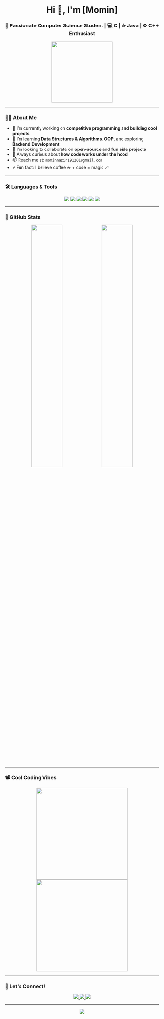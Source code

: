 <h1 align="center">Hi 👋, I'm [Momin]</h1>
<h3 align="center">🚀 Passionate Computer Science Student | 💻 C | ☕ Java | ⚙️ C++ Enthusiast</h3>

<p align="center">
  <img src="https://media.giphy.com/media/LmNwrBhejkK9EFP504/giphy.gif" width="200"/>
</p>

---

### 👨‍💻 About Me

- 🔭 I’m currently working on **competitive programming and building cool projects**
- 🌱 I’m learning **Data Structures & Algorithms**, **OOP**, and exploring **Backend Development**
- 👯 I’m looking to collaborate on **open-source** and **fun side projects**
- 🧠 Always curious about **how code works under the hood**
- 📫 Reach me at: `mominnazir191201@gmail.com`
- ⚡ Fun fact: I believe coffee ☕ + code = magic 🪄

---

### 🛠️ Languages & Tools

<p align="center">
  <img src="https://img.shields.io/badge/C-00599C?style=for-the-badge&logo=c&logoColor=white" />
  <img src="https://img.shields.io/badge/C++-004482?style=for-the-badge&logo=cplusplus&logoColor=white" />
  <img src="https://img.shields.io/badge/Java-ED8B00?style=for-the-badge&logo=java&logoColor=white" />
  <img src="https://img.shields.io/badge/Python-3776AB?style=for-the-badge&logo=python&logoColor=white" />
  <img src="https://img.shields.io/badge/VS%20Code-007ACC?style=for-the-badge&logo=visual-studio-code&logoColor=white" />
  <img src="https://img.shields.io/badge/Git-F05032?style=for-the-badge&logo=git&logoColor=white" />
</p>

---

### 🌟 GitHub Stats

<p align="center">
  <img src="https://github-readme-stats.vercel.app/api?username=Bhatt-Momin&show_icons=true&theme=radical" width="45%" />
  <img src="https://github-readme-stats.vercel.app/api/top-langs/?username=Bhatt-Momin&layout=compact&theme=radical" width="45%" />
</p>

---

### 📽️ Cool Coding Vibes

<p align="center">
  <img src="https://media.giphy.com/media/qgQUggAC3Pfv687qPC/giphy.gif" width="300"/>
  <img src="https://media.giphy.com/media/3o7aD2saalBwwftBIY/giphy.gif" width="300"/>
</p>

---

### 📌 Let's Connect!

<p align="center">
  <a href="https://www.linkedin.com/in/bhat-momin-617458294/" target="_blank">
    <img src="https://img.shields.io/badge/LinkedIn-blue?style=for-the-badge&logo=linkedin&logoColor=white" />
  </a>
  <a href="mailto:mominnazir191201@gmail.com">
    <img src="https://img.shields.io/badge/Gmail-D14836?style=for-the-badge&logo=gmail&logoColor=white" />
  </a>
  <a href="https://github.com/Bhatt-Momin" target="_blank">
    <img src="https://img.shields.io/badge/GitHub-100000?style=for-the-badge&logo=github&logoColor=white" />
  </a>
</p>

---

<p align="center">
  <img src="https://readme-typing-svg.demolab.com?font=Fira+Code&weight=500&pause=1000&color=00F7FF&center=true&vCenter=true&width=435&lines=Code.+Debug.+Repeat.;I+love+building+cool+stuff+in+C%2C+Java+%26+C%2B%2B;Always+learning+something+new" />
</p>

<!--
**Bhatt-Momin/Bhatt-Momin** is a ✨ _special_ ✨ repository because its `README.md` (this file) appears on your GitHub profile.

Here are some ideas to get you started:

- 🔭 I’m currently working on ...
- 🌱 I’m currently learning ...
- 👯 I’m looking to collaborate on ...
- 🤔 I’m looking for help with ...
- 💬 Ask me about ...
- 📫 How to reach me: ...
- 😄 Pronouns: ...
- ⚡ Fun fact: ...
-->

